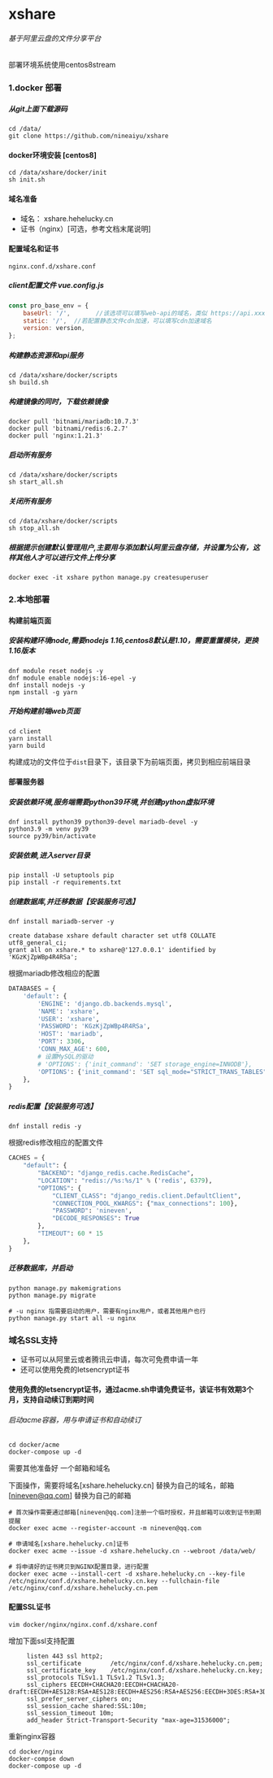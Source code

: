 # xshare
###### 基于阿里云盘的文件分享平台

部署环境系统使用centos8stream
### 1.docker 部署

##### 从git上面下载源码
```
cd /data/
git clone https://github.com/nineaiyu/xshare
```

#### docker环境安装 [centos8]
```
cd /data/xshare/docker/init
sh init.sh
```
#### 域名准备
- 域名： xshare.hehelucky.cn
- 证书（nginx）[可选，参考文档末尾说明]

#### 配置域名和证书
```shell script
nginx.conf.d/xshare.conf
```


##### client配置文件 vue.config.js
```javascript
const pro_base_env = {
    baseUrl: '/',       //该选项可以填写web-api的域名，类似 https://api.xxx.com/
    static: '/',  //若配置静态文件cdn加速，可以填写cdn加速域名
    version: version,
};
```

#####  构建静态资源和api服务
```
cd /data/xshare/docker/scripts
sh build.sh
```
##### 构建镜像的同时，下载依赖镜像
```shell
docker pull 'bitnami/mariadb:10.7.3'
docker pull 'bitnami/redis:6.2.7'
docker pull 'nginx:1.21.3'
```

#####  启动所有服务
```
cd /data/xshare/docker/scripts
sh start_all.sh
```

#####  关闭所有服务
```
cd /data/xshare/docker/scripts
sh stop_all.sh
```

##### 根据提示创建默认管理用户,主要用与添加默认阿里云盘存储，并设置为公有，这样其他人才可以进行文件上传分享
```shell
docker exec -it xshare python manage.py createsuperuser
```

### 2.本地部署
#### 构建前端页面
##### 安装构建环境node,需要nodejs 1.16,centos8默认是1.10，需要重置模块，更换1.16版本
```shell
dnf module reset nodejs -y
dnf module enable nodejs:16-epel -y
dnf install nodejs -y
npm install -g yarn
```

##### 开始构建前端web页面
```shell
cd client
yarn install
yarn build
```
构建成功的文件位于```dist```目录下，该目录下为前端页面，拷贝到相应前端目录

#### 部署服务器
##### 安装依赖环境,服务端需要python39环境,并创建python虚拟环境
```shell
dnf install python39 python39-devel mariadb-devel -y
python3.9 -m venv py39
source py39/bin/activate
```

##### 安装依赖,进入server目录
```shell
pip install -U setuptools pip
pip install -r requirements.txt
```

##### 创建数据库,并迁移数据【安装服务可选】
```shell
dnf install mariadb-server -y
```
```mariadb
create database xshare default character set utf8 COLLATE utf8_general_ci;
grant all on xshare.* to xshare@'127.0.0.1' identified by 'KGzKjZpWBp4R4RSa';
```
根据mariadb修改相应的配置
```python
DATABASES = {
    'default': {
        'ENGINE': 'django.db.backends.mysql',
        'NAME': 'xshare',
        'USER': 'xshare',
        'PASSWORD': 'KGzKjZpWBp4R4RSa',
        'HOST': 'mariadb',
        'PORT': 3306,
        'CONN_MAX_AGE': 600,
        # 设置MySQL的驱动
        # 'OPTIONS': {'init_command': 'SET storage_engine=INNODB'},
        'OPTIONS': {'init_command': 'SET sql_mode="STRICT_TRANS_TABLES"', 'charset': 'utf8mb4'}
    },
}
```

##### redis配置【安装服务可选】
```shell
dnf install redis -y
```
根据redis修改相应的配置文件
```python
CACHES = {
    "default": {
        "BACKEND": "django_redis.cache.RedisCache",
        "LOCATION": "redis://%s:%s/1" % ('redis', 6379),
        "OPTIONS": {
            "CLIENT_CLASS": "django_redis.client.DefaultClient",
            "CONNECTION_POOL_KWARGS": {"max_connections": 100},
            "PASSWORD": 'nineven',
            "DECODE_RESPONSES": True
        },
        "TIMEOUT": 60 * 15
    },
}
```




##### 迁移数据库，并启动
```shell
python manage.py makemigrations
python manage.py migrate

# -u nginx 指需要启动的用户，需要有nginx用户，或者其他用户也行
python manage.py start all -u nginx 
```


### 域名SSL支持
- 证书可以从阿里云或者腾讯云申请，每次可免费申请一年
- 还可以使用免费的letsencrypt证书

#### 使用免费的letsencrypt证书，通过acme.sh申请免费证书，该证书有效期3个月，支持自动续订到期时间
###### 启动acme容器，用与申请证书和自动续订
```shell
cd docker/acme
docker-compose up -d
```
需要其他准备好 一个邮箱和域名

下面操作，需要将域名[xshare.hehelucky.cn] 替换为自己的域名，邮箱[nineven@qq.com] 替换为自己的邮箱


```shell
# 首次操作需要通过邮箱[nineven@qq.com]注册一个临时授权，并且邮箱可以收到证书到期提醒
docker exec acme --register-account -m nineven@qq.com

# 申请域名[xshare.hehelucky.cn]证书
docker exec acme --issue -d xshare.hehelucky.cn --webroot /data/web/

# 将申请好的证书拷贝到NGINX配置目录，进行配置
docker exec acme --install-cert -d xshare.hehelucky.cn --key-file /etc/nginx/conf.d/xshare.hehelucky.cn.key --fullchain-file /etc/nginx/conf.d/xshare.hehelucky.cn.pem
```

#### 配置SSL证书
```shell
vim docker/nginx/nginx.conf.d/xshare.conf
```
增加下面ssl支持配置
```shell
     listen 443 ssl http2;
     ssl_certificate        /etc/nginx/conf.d/xshare.hehelucky.cn.pem;
     ssl_certificate_key    /etc/nginx/conf.d/xshare.hehelucky.cn.key;
     ssl_protocols TLSv1.1 TLSv1.2 TLSv1.3;
     ssl_ciphers EECDH+CHACHA20:EECDH+CHACHA20-draft:EECDH+AES128:RSA+AES128:EECDH+AES256:RSA+AES256:EECDH+3DES:RSA+3DES:!MD5;
     ssl_prefer_server_ciphers on;
     ssl_session_cache shared:SSL:10m;
     ssl_session_timeout 10m;
     add_header Strict-Transport-Security "max-age=31536000";
```
重新nginx容器
```shell
cd docker/nginx
docker-compse down
docker-compose up -d
```